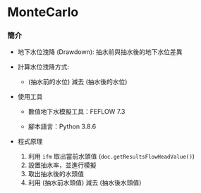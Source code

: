 # MonteCarlo

### 簡介

* 地下水位洩降 (Drawdown): 抽水前與抽水後的地下水位差異

* 計算水位洩降方式:
    * (抽水前的水位) 減去 (抽水後的水位)

* 使用工具
    * 數值地下水模擬工具：FEFLOW 7.3

    * 腳本語言：Python 3.8.6

* 程式原理
    1. 利用 `ifm` 取出當前水頭值 (`doc.getResultsFlowHeadValue()`)
    2. 設置抽水率，並進行模擬
    3. 取出抽水後的水頭值
    4. 利用 (抽水前水頭值) 減去 (抽水後水頭值)

